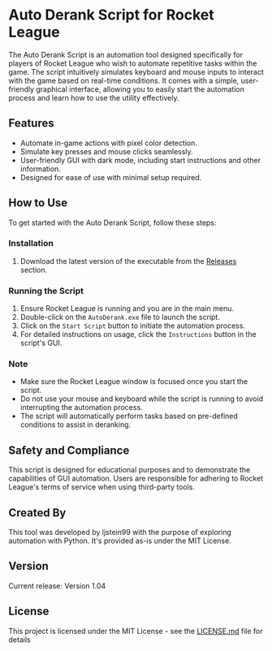 # Auto Derank Script for Rocket League

The Auto Derank Script is an automation tool designed specifically for players of Rocket League who wish to automate repetitive tasks within the game. The script intuitively simulates keyboard and mouse inputs to interact with the game based on real-time conditions. It comes with a simple, user-friendly graphical interface, allowing you to easily start the automation process and learn how to use the utility effectively.

## Features

- Automate in-game actions with pixel color detection.
- Simulate key presses and mouse clicks seamlessly.
- User-friendly GUI with dark mode, including start instructions and other information.
- Designed for ease of use with minimal setup required.

## How to Use

To get started with the Auto Derank Script, follow these steps:

### Installation

1. Download the latest version of the executable from the [Releases](https://github.com/ljstein99/Rocket-League/releases) section.

### Running the Script

1. Ensure Rocket League is running and you are in the main menu.
2. Double-click on the `AutoDerank.exe` file to launch the script.
3. Click on the `Start Script` button to initiate the automation process.
4. For detailed instructions on usage, click the `Instructions` button in the script's GUI.

### Note

- Make sure the Rocket League window is focused once you start the script.
- Do not use your mouse and keyboard while the script is running to avoid interrupting the automation process.
- The script will automatically perform tasks based on pre-defined conditions to assist in deranking.

## Safety and Compliance

This script is designed for educational purposes and to demonstrate the capabilities of GUI automation. Users are responsible for adhering to Rocket League's terms of service when using third-party tools.

## Created By

This tool was developed by ljstein99 with the purpose of exploring automation with Python. It's provided as-is under the MIT License.

## Version

Current release: Version 1.04

## License

This project is licensed under the MIT License - see the [LICENSE.md](LICENSE.md) file for details
